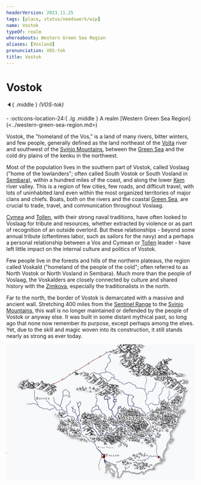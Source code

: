 ```yaml
---
headerVersion: 2023.11.25
tags: [place, status/needswork/wip]
name: Vostok
typeOf: realm
whereabouts: Western Green Sea Region
aliases: [Vosland]
pronunciation: VOS-tok
title: Vostok
---
```

# Vostok
:speaker:{ .middle } *(VOS-tok)*  
<div class="grid cards ext-narrow-margin ext-one-column" markdown>
-    :octicons-location-24:{ .lg .middle } A realm [Western Green Sea Region](<../western-green-sea-region.md>)  
</div>




Vostok, the "homeland of the Vos," is a land of many rivers, bitter winters, and few people, generally defined as the land northeast of the [Volta](<../../greater-sembara/rivers/volta-watershed/volta.md>) river and southwest of the [Svinjo Mountains](<../../northern-green-sea/svinjo-mountains.md>), between the [Green Sea](<../../green-sea.md>) and the cold dry plains of the kenku in the northwest. 

Most of the population lives in the southern part of Vostok, called Voslaag ("home of the lowlanders"; often called South Vostok or South Vosland in [Sembara](<../../greater-sembara/sembara/sembara.md>)), within a hundred miles of the coast, and along the lower [Kem](<../rivers/kem.md>) river valley. This is a region of few cities, few roads, and difficult travel, with lots of uninhabited land even within the most organized territories of major clans and chiefs. Boats, both on the rivers and the coastal [Green Sea](<../../green-sea.md>), are crucial to trade, travel, and communication throughout Voslaag. 

[Cymea](<../cymea/cymea.md>) and [Tollen](<../tollen/tollen.md>), with their strong naval traditions, have often looked to Voslaag for tribute and resources, whether extracted by violence or as part of recognition of an outside overlord. But these relationships - beyond some annual tribute (oftentimes labor, such as sailors for the navy) and a perhaps a personal relationship between a Vos and Cymean or [Tollen](<../tollen/tollen.md>) leader - have left little impact on the internal culture and politics of Vostok. 

Few people live in the forests and hills of the northern plateaus, the region called Voskald ("homeland of the people of the cold"; often referred to as North Vostok or North Vosland in Sembara). Much more than the people of Voslaag, the Voskalders are closely connected by culture and shared history with the [Zimkova](<../../greater-sembara/zimkova/zimkova.md>), especially the traditionalists in the north.  

Far to the north, the border of Vostok is demarcated with a massive and ancient wall. Stretching 400 miles from the [Sentinel Range](<../../sentinel-range/sentinel-range.md>) to the [Svinjo Mountains](<../../northern-green-sea/svinjo-mountains.md>), this wall is no longer maintained or defended by the people of Vostok or anyway else. It was built in some distant mythical past, so long ago that none now remember its purpose, except perhaps among the elves. Yet, due to the skill and magic woven into its construction, it still stands nearly as strong as ever today. 

![Vostok Map](../../../assets/vostok-map.jpg)

